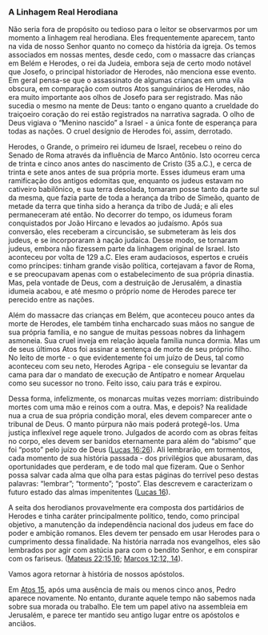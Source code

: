 ### A Linhagem Real Herodiana 

Não seria fora de propósito ou tedioso para o leitor se observarmos por um momento a linhagem real herodiana. Eles frequentemente aparecem, tanto na vida de nosso Senhor quanto no começo da história da igreja. Os temos associados em nossas mentes, desde cedo, com o massacre das crianças em Belém e Herodes, o rei da Judeia, embora seja de certo modo notável que Josefo, o principal historiador de Herodes, não menciona esse evento. Em geral pensa-se que o assassinato de algumas crianças em uma vila obscura, em comparação com outros Atos sanguinários de Herodes, não era muito importante aos olhos de Josefo para ser registrado. Mas não sucedia o mesmo na mente de Deus: tanto o engano quanto a crueldade do traiçoeiro coração do rei estão registrados na narrativa sagrada. O olho de Deus vigiava o “Menino nascido” a Israel - a única fonte de esperança para todas as nações. O cruel desígnio de Herodes foi, assim, derrotado.

Herodes, o Grande, o primeiro rei idumeu de Israel, recebeu o reino do Senado de Roma através da influência de Marco Antônio. Isto ocorreu cerca de trinta e cinco anos antes do nascimento de Cristo (35 a.C.), e cerca de trinta e sete anos antes de sua própria morte. Esses idumeus eram uma ramificação dos antigos edomitas que, enquanto os judeus estavam no cativeiro babilônico, e sua terra desolada, tomaram posse tanto da parte sul da mesma, que fazia parte de toda a herança da tribo de Simeão, quanto de metade da terra que tinha sido a herança da tribo de Judá; e ali eles permaneceram até então. No decorrer do tempo, os idumeus foram conquistados por João Hircano e levados ao judaísmo. Após sua conversão, eles receberam a circuncisão, se submeteram às leis dos judeus, e se incorporaram à nação judaica. Desse modo, se tornaram judeus, embora não fizessem parte da linhagem original de Israel. Isto aconteceu por volta de 129 a.C. Eles eram audaciosos, espertos e cruéis como príncipes: tinham grande visão política, cortejavam a favor de Roma, e se preocupavam apenas com o estabelecimento de sua própria dinastia. Mas, pela vontade de Deus, com a destruição de Jerusalém, a dinastia idumeia acabou, e até mesmo o próprio nome de Herodes parece ter perecido entre as nações.

Além do massacre das crianças em Belém, que aconteceu pouco antes da morte de Herodes, ele também tinha encharcado suas mãos no sangue de sua própria família, e no sangue de muitas pessoas nobres da linhagem asmoneia. Sua cruel inveja em relação àquela família nunca dormia. Mas um de seus últimos Atos foi assinar a sentença de morte de seu próprio filho. No leito de morte - o que evidentemente foi um juízo de Deus, tal como aconteceu com seu neto, Herodes Agripa - ele conseguiu se levantar da cama para dar o mandato de execução de Antípatro e nomear Arquelau como seu sucessor no trono. Feito isso, caiu para trás e expirou.

Dessa forma, infelizmente, os monarcas muitas vezes morriam: distribuindo mortes com uma mão e reinos com a outra. Mas, e depois? Na realidade nua a crua de sua própria condição moral, eles devem comparecer ante o tribunal de Deus. O manto púrpura não mais poderá protegê-los. Uma justiça inflexível rege aquele trono. Julgados de acordo com as obras feitas no corpo, eles devem ser banidos eternamente para além do “abismo” que foi “posto” pelo juízo de Deus ([Lucas 16:26](http://bibliaonline.com.br/acf/lc/16/26)). Ali lembrarão, em tormentos, cada momento de sua história passada - dos privilégios que abusaram, das oportunidades que perderam, e de todo mal que fizeram. Que o Senhor possa salvar cada alma que olha para estas páginas do terrível peso destas palavras: “lembrar”; “tormento”; “posto”. Elas descrevem e caracterizam o futuro estado das almas impenitentes ([Lucas 16](http://bibliaonline.com.br/acf/lc/16)).

A seita dos herodianos provavelmente era composta dos partidários de Herodes e tinha caráter principalmente político, tendo, como principal objetivo, a manutenção da independência nacional dos judeus em face do poder e ambição romanos. Eles devem ter pensado em usar Herodes para o cumprimento dessa finalidade. Na história narrada nos evangelhos, eles são lembrados por agir com astúcia para com o bendito Senhor, e em conspirar com os fariseus. ([Mateus 22:15,16](http://bibliaonline.com.br/acf/mt/22/15,16); [Marcos 12:12, 14](http://bibliaonline.com.br/acf/mc/12/12,14)).

Vamos agora retornar à história de nossos apóstolos.

Em [Atos 15](http://bibliaonline.com.br/acf/atos/15), após uma ausência de mais ou menos cinco anos, Pedro aparece novamente. No entanto, durante aquele tempo não sabemos nada sobre sua morada ou trabalho. Ele tem um papel ativo na assembleia em Jerusalém, e parece ter mantido seu antigo lugar entre os apóstolos e anciãos.